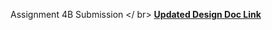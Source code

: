 Assignment 4B Submission 
</ br>
**[Updated Design Doc Link](https://github.com/na-nan-ya/painpal_backend/blob/153ba5f59af601722089665003cf6ebc1f6f134a/design/updated_design_doc.md)**
